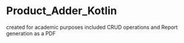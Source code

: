 # Product_Adder_Kotlin

created for academic purposes included CRUD operations and Report generation as a PDF
